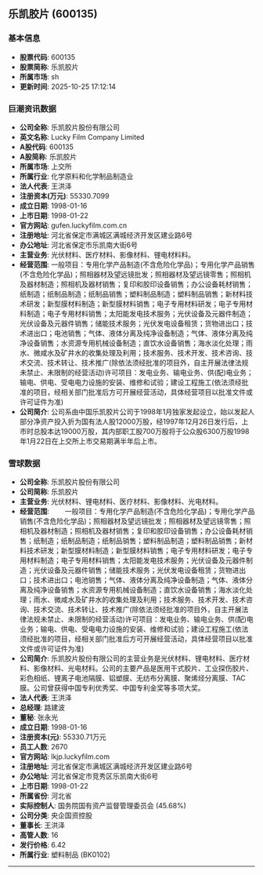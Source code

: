 ## 乐凯胶片 (600135)

### 基本信息

- **股票代码**: 600135
- **股票简称**: 乐凯胶片
- **所属市场**: sh
- **更新时间**: 2025-10-25 17:12:14

### 巨潮资讯数据

- **公司全称**: 乐凯胶片股份有限公司
- **英文名称**: Lucky Film Company Limited
- **A股代码**: 600135
- **A股简称**: 乐凯胶片
- **所属市场**: 上交所
- **所属行业**: 化学原料和化学制品制造业
- **法人代表**: 王洪泽
- **注册资本(万元)**: 55330.7099
- **成立日期**: 1998-01-16
- **上市日期**: 1998-01-22
- **官方网站**: gufen.luckyfilm.com.cn
- **注册地址**: 河北省保定市满城区满城经济开发区建业路6号
- **办公地址**: 河北省保定市乐凯南大街6号
- **主营业务**: 光伏材料、医疗材料、影像材料、锂电材料料。
- **经营范围**: 一般项目：专用化学产品制造(不含危险化学品)；专用化学产品销售(不含危险化学品)；照相器材及望远镜批发；照相器材及望远镜零售；照相机及器材制造；照相机及器材销售；复印和胶印设备销售；办公设备耗材销售；纸制造；纸制品制造；纸制品销售；塑料制品制造；塑料制品销售；新材料技术研发；新型膜材料制造；新型膜材料销售；电子专用材料研发；电子专用材料制造；电子专用材料销售；太阳能发电技术服务；光伏设备及元器件制造；光伏设备及元器件销售；储能技术服务；光伏发电设备租赁；货物进出口；技术进出口；电池销售；气体、液体分离及纯净设备制造；气体、液体分离及纯净设备销售；水资源专用机械设备制造；直饮水设备销售；海水淡化处理；雨水、微咸水及矿井水的收集处理及利用；技术服务、技术开发、技术咨询、技术交流、技术转让、技术推广(除依法须经批准的项目外，自主开展法律法规未禁止、未限制的经营活动)许可项目：发电业务、输电业务、供(配)电业务；输电、供电、受电电力设施的安装、维修和试验；建设工程施工(依法须经批准的项目，经相关部门批准后方可开展经营活动，具体经营项目以批准文件或许可证件为准)
- **公司简介**: 公司系由中国乐凯胶片公司于1998年1月独家发起设立，始以发起人部分净资产投入折为国有法人股12000万股，经1997年12月26日发行后，上市时总股本达19000万股，其内部职工股700万股将于公众股6300万股1998年1月22日在上交所上市交易期满半年后上市。

### 雪球数据

- **公司全称**: 乐凯胶片股份有限公司
- **公司简称**: 乐凯胶片
- **主营业务**: 光伏材料、锂电材料、医疗材料、影像材料、光电材料。
- **经营范围**: 　　一般项目：专用化学产品制造(不含危险化学品)；专用化学产品销售(不含危险化学品)；照相器材及望远镜批发；照相器材及望远镜零售；照相机及器材制造；照相机及器材销售；复印和胶印设备销售；办公设备耗材销售；纸制造；纸制品制造；纸制品销售；塑料制品制造；塑料制品销售；新材料技术研发；新型膜材料制造；新型膜材料销售；电子专用材料研发；电子专用材料制造；电子专用材料销售；太阳能发电技术服务；光伏设备及元器件制造；光伏设备及元器件销售；储能技术服务；光伏发电设备租赁；货物进出口；技术进出口；电池销售；气体、液体分离及纯净设备制造；气体、液体分离及纯净设备销售；水资源专用机械设备制造；直饮水设备销售；海水淡化处理；雨水、微咸水及矿井水的收集处理及利用；技术服务、技术开发、技术咨询、技术交流、技术转让、技术推广(除依法须经批准的项目外，自主开展法律法规未禁止、未限制的经营活动)许可项目：发电业务、输电业务、供(配)电业务；输电、供电、受电电力设施的安装、维修和试验；建设工程施工(依法须经批准的项目，经相关部门批准后方可开展经营活动，具体经营项目以批准文件或许可证件为准)
- **公司简介**: 乐凯胶片股份有限公司的主营业务是光伏材料、锂电材料、医疗材料、影像材料、光电材料。公司的主要产品是医用干式胶片、工业探伤胶片、彩色相纸、锂离子电池隔膜、铝塑膜、无纺布分离膜、聚烯烃分离膜、TAC膜。公司曾获得中国专利优秀奖、中国专利金奖等多项大奖。
- **法人代表**: 王洪泽
- **总经理**: 路建波
- **董秘**: 张永光
- **成立日期**: 1998-01-16
- **注册资本(元)**: 55330.71万元
- **员工人数**: 2670
- **官方网站**: lkjp.luckyfilm.com
- **注册地址**: 河北省保定市满城区满城经济开发区建业路6号
- **办公地址**: 河北省保定市竞秀区乐凯南大街6号
- **上市日期**: 1998-01-22
- **所属省份**: 河北省
- **实际控制人**: 国务院国有资产监督管理委员会 (45.68%)
- **公司分类**: 央企国资控股
- **董事长**: 王洪泽
- **高管人数**: 16
- **发行价格**: 6.42
- **所属行业**: 塑料制品 (BK0102)

---